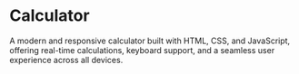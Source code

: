 # Calculator
A modern and responsive calculator built with HTML, CSS, and JavaScript, offering real-time calculations, keyboard support, and a seamless user experience across all devices.
